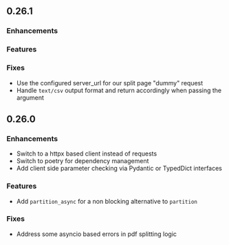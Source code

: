 ## 0.26.1

### Enhancements

### Features

### Fixes
* Use the configured server_url for our split page "dummy" request
* Handle `text/csv` output format and return accordingly when passing the argument

## 0.26.0

### Enhancements
* Switch to a httpx based client instead of requests
* Switch to poetry for dependency management
* Add client side parameter checking via Pydantic or TypedDict interfaces

### Features
* Add `partition_async` for a non blocking alternative to `partition`

### Fixes
* Address some asyncio based errors in pdf splitting logic
